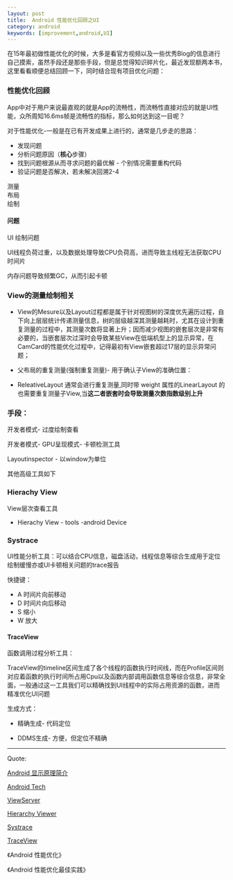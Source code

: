 ```yaml
---
layout: post
title:  Android 性能优化回顾之UI
category: android
keywords: [improvement,android,UI]
---
```


在15年最初做性能优化的时候，大多是看官方视频以及一些优秀Blog的信息进行自己摸索，虽然手段还是那些手段，但是总觉得知识碎片化，最近发现额两本书，这里看看顺便总结回顾一下，同时结合现有项目优化问题：

### 性能优化回顾

App中对于用户来说最直观的就是App的流畅性，而流畅性直接对应的就是UI性能，众所周知16.6ms帧是流畅性的指标，那么如何达到这一目呢？

对于性能优化-一般是在已有开发成果上进行的，通常是几步走的思路：

* 发现问题      
* 分析问题原因（**核心**步骤）    
* 找到问题根源从而寻求问题的最优解 - 个别情况需要重构代码   
* 验证问题是否解决，若未解决回溯2-4   


测量   
布局   
绘制  


#### 问题

UI 绘制问题

UI线程负荷过重，以及数据处理导致CPU负荷高，进而导致主线程无法获取CPU时间片

内存问题导致频繁GC，从而引起卡顿


### View的测量绘制相关

* View的Mesure以及Layout过程都是属于针对视图树的深度优先遍历过程，自下向上层层统计传递测量信息，树的层级越深其测量越耗时，尤其在设计到重复测量的过程中，其测量次数将显著上升；因而减少视图的嵌套层次是非常有必要的，当嵌套层次过深时会导致某些View在低端机型上的显示异常，在CamCard的性能优化过程中，记得最初有View嵌套超过17层的显示异常问题；

* 父布局的重复测量(强制重复测量)- 用于确认子View的准确位置：

* ReleativeLayout 通常会进行重复测量,同时带 weight 属性的LinearLayout 的也需要重复测量子View,当**这二者嵌套时会导致测量次数指数级别上升**


### 手段：

开发者模式- 过度绘制查看

开发者模式- GPU呈现模式- 卡顿检测工具   

Layoutinspector    - 以window为单位   

其他高级工具如下

### Hierachy View

View层次查看工具

* Hierachy View  - tools -android Device 


### Systrace  

UI性能分析工具：可以结合CPU信息，磁盘活动，线程信息等综合生成用于定位绘制缓慢亦或UI卡顿相关问题的trace报告

快捷键：

* A  时间片向前移动   
* D  时间片向后移动    
* S  缩小      
* W  放大

#### TraceView

函数调用过程分析工具：

TraceView的timeline区间生成了各个线程的函数执行时间线，而在Profile区间则对应着函数的执行时间所占用Cpu以及函数内部调用函数信息等综合信息，非常全面，一般通过这一工具我们可以精确找到UI线程中的实际占用资源的函数，进而精准优化UI问题

生成方式：

* 精确生成- 代码定位   

* DDMS生成- 方便，但定位不精确

       





--- 

Quote:

[Android 显示原理简介](http://djt.qq.com/article/view/987)

[Android Tech](https://github.com/lyc7898/AndroidTech)

[ViewServer](https://github.com/romainguy/ViewServer)

[Hierarchy Viewer](https://developer.android.com/studio/profile/hierarchy-viewer.html#start)

[Systrace](https://developer.android.com/studio/profile/systrace.html#analysis) 

[TraceView](https://developer.android.com/studio/profile/traceview.html)

《Android 性能优化》

《Android 性能优化最佳实践》
